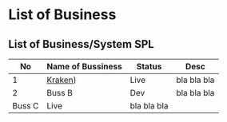 # List of Business

## List of Business/System SPL

No | Name of Bussiness | Status | Desc
--- | --- | --- | --- 
1 | [Kraken](../kraken.md)) | Live | bla bla bla
2 | Buss B | Dev | bla bla bla
  | Buss C | Live | bla bla bla